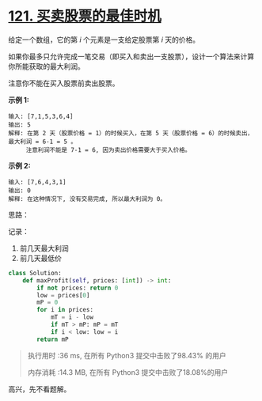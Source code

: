 # [121. 买卖股票的最佳时机](https://leetcode-cn.com/problems/best-time-to-buy-and-sell-stock/)

给定一个数组，它的第 *i* 个元素是一支给定股票第 *i* 天的价格。

如果你最多只允许完成一笔交易（即买入和卖出一支股票），设计一个算法来计算你所能获取的最大利润。

注意你不能在买入股票前卖出股票。

**示例 1:**

```
输入: [7,1,5,3,6,4]
输出: 5
解释: 在第 2 天（股票价格 = 1）的时候买入，在第 5 天（股票价格 = 6）的时候卖出，最大利润 = 6-1 = 5 。
     注意利润不能是 7-1 = 6, 因为卖出价格需要大于买入价格。
```

**示例 2:**

```
输入: [7,6,4,3,1]
输出: 0
解释: 在这种情况下, 没有交易完成, 所以最大利润为 0。
```

思路：

记录：

1. 前几天最大利润
2. 前几天最低价

```python
class Solution:
    def maxProfit(self, prices: [int]) -> int:
        if not prices: return 0
        low = prices[0]
        mP = 0
        for i in prices:
            mT = i - low
            if mT > mP: mP = mT
            if i < low: low = i
        return mP
```

> 执行用时 :36 ms, 在所有 Python3 提交中击败了98.43% 的用户
>
> 内存消耗 :14.3 MB, 在所有 Python3 提交中击败了18.08%的用户

高兴，先不看题解。
